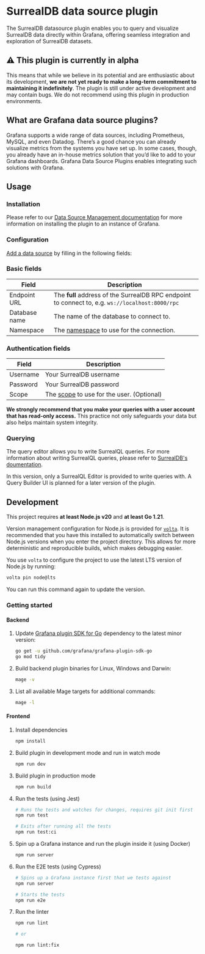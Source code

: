 # SurrealDB data source plugin

The SurrealDB datasource plugin enables you to query and visualize SurrealDB data directly within Grafana, offering seamless integration and exploration of SurrealDB datasets.

## ⚠️ This plugin is currently in alpha

This means that while we believe in its potential and are enthusiastic about its development, **we are not yet ready to make a long-term commitment to maintaining it indefinitely**. The plugin is still under active development and may contain bugs. We do not recommend using this plugin in production environments.

## What are Grafana data source plugins?

Grafana supports a wide range of data sources, including Prometheus, MySQL, and even Datadog. There’s a good chance you can already visualize metrics from the systems you have set up. In some cases, though, you already have an in-house metrics solution that you’d like to add to your Grafana dashboards. Grafana Data Source Plugins enables integrating such solutions with Grafana.

## Usage

### Installation

Please refer to our [Data Source Management documentation](https://grafana.com/docs/grafana/latest/administration/data-source-management/) for more information on installing the plugin to an instance of Grafana.

### Configuration

[Add a data source](https://grafana.com/docs/grafana/latest/datasources/add-a-data-source/) by filling in the following fields:

### Basic fields

| Field           | Description                                                                                                       |
| --------------- | ----------------------------------------------------------------------------------------------------------------- |
| Endpoint URL    | The **full** address of the SurrealDB RPC endpoint to connect to, e.g. `ws://localhost:8000/rpc`                  |
| Database name   | The name of the database to connect to.                                                                           |
| Namespace       | The [namespace](https://docs.surrealdb.com/docs/surrealql/statements/define/namespace) to use for the connection. |

### Authentication fields

| Field            | Description                                                                                                     |
| ---------------- | --------------------------------------------------------------------------------------------------------------- |
| Username         | Your SurrealDB username                                                                                         |
| Password         | Your SurrealDB password                                                                                         |
| Scope            | The [scope](https://docs.surrealdb.com/docs/surrealql/statements/define/scope/) to use for the user. (Optional) |

**We strongly recommend that you make your queries with a user account that has read-only access.** This practice not only safeguards your data but also helps maintain system integrity.

### Querying

The query editor allows you to write SurrealQL queries. For more information about writing SurrealQL queries, please refer to [SurrealDB's doumentation](https://docs.surrealdb.com/docs/surrealql/overview).

In this version, only a SurrealQL Editor is provided to write queries with. A Query Builder UI is planned for a later version of the plugin.

## Development

This project requires **at least Node.js v20** and **at least Go 1.21**.

Version management configuration for Node.js is provided for [`volta`](https://volta.sh/). It is recommended that you have this installed to automatically switch between Node.js versions when you enter the project directory. This allows for more deterministic and reproducible builds, which makes debugging easier.

You use `volta` to configure the project to use the latest LTS version of Node.js by running:

```bash
volta pin node@lts
```

You can run this command again to update the version.

### Getting started

#### Backend

1. Update [Grafana plugin SDK for Go](https://grafana.com/docs/grafana/latest/developers/plugins/backend/grafana-plugin-sdk-for-go/) dependency to the latest minor version:

   ```bash
   go get -u github.com/grafana/grafana-plugin-sdk-go
   go mod tidy
   ```

2. Build backend plugin binaries for Linux, Windows and Darwin:

   ```bash
   mage -v
   ```

3. List all available Mage targets for additional commands:

   ```bash
   mage -l
   ```

#### Frontend

1. Install dependencies

   ```bash
   npm install
   ```

2. Build plugin in development mode and run in watch mode

   ```bash
   npm run dev
   ```

3. Build plugin in production mode

   ```bash
   npm run build
   ```

4. Run the tests (using Jest)

   ```bash
   # Runs the tests and watches for changes, requires git init first
   npm run test

   # Exits after running all the tests
   npm run test:ci
   ```

5. Spin up a Grafana instance and run the plugin inside it (using Docker)

   ```bash
   npm run server
   ```

6. Run the E2E tests (using Cypress)

   ```bash
   # Spins up a Grafana instance first that we tests against
   npm run server

   # Starts the tests
   npm run e2e
   ```

7. Run the linter

   ```bash
   npm run lint

   # or

   npm run lint:fix
   ```
